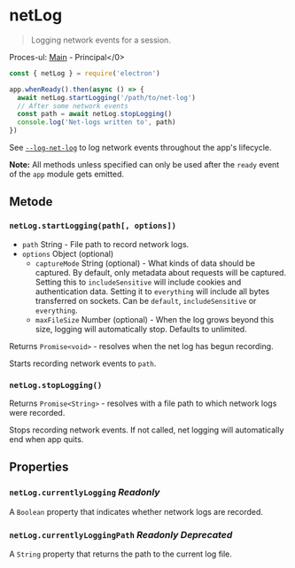 # netLog

> Logging network events for a session.

Proces-ul: [Main](../glossary.md#main-process) - Principal</0>

```javascript
const { netLog } = require('electron')

app.whenReady().then(async () => {
  await netLog.startLogging('/path/to/net-log')
  // After some network events
  const path = await netLog.stopLogging()
  console.log('Net-logs written to', path)
})
```

See [`--log-net-log`](command-line-switches.md#--log-net-logpath) to log network events throughout the app's lifecycle.

**Note:** All methods unless specified can only be used after the `ready` event of the `app` module gets emitted.

## Metode

### `netLog.startLogging(path[, options])`

* `path` String - File path to record network logs.
* `options` Object (optional)
  * `captureMode` String (optional) - What kinds of data should be captured. By default, only metadata about requests will be captured. Setting this to `includeSensitive` will include cookies and authentication data. Setting it to `everything` will include all bytes transferred on sockets. Can be `default`, `includeSensitive` or `everything`.
  * `maxFileSize` Number (optional) - When the log grows beyond this size, logging will automatically stop. Defaults to unlimited.

Returns `Promise<void>` - resolves when the net log has begun recording.

Starts recording network events to `path`.

### `netLog.stopLogging()`

Returns `Promise<String>` - resolves with a file path to which network logs were recorded.

Stops recording network events. If not called, net logging will automatically end when app quits.

## Properties

### `netLog.currentlyLogging` _Readonly_

A `Boolean` property that indicates whether network logs are recorded.

### `netLog.currentlyLoggingPath` _Readonly_ _Deprecated_

A `String` property that returns the path to the current log file.
